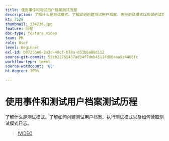 ```yaml
---
title: 使用事件和测试用户档案测试历程
description: 了解什么是测试模式。了解如何创建测试用户档案、执行测试模式以及如何读取测试模式日志。
kt: 7529
thumbnail: 334236.jpg
feature: 历程
doc-type: feature video
team: PM
role: User
level: Beginner
exl-id: b0725be6-2a3d-46cf-b78a-d53b6a88d112
source-git-commit: 55cb22765457ad34f7deb45114d06aaa5c4466fc
workflow-type: tm+mt
source-wordcount: '63'
ht-degree: 100%

---
```


# 使用事件和测试用户档案测试历程

了解什么是测试模式。了解如何创建测试用户档案、执行测试模式以及如何读取测试模式日志。

>[!VIDEO](https://video.tv.adobe.com/v/334236?quality=12)
